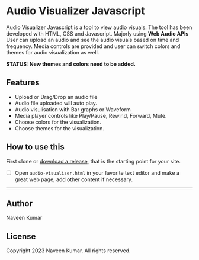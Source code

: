 # Audio Visualizer Javascript

Audio Visualizer Javascript is a tool to view audio visuals. 
The tool has been developed with HTML, CSS and Javascript. Majorly using **Web Audio APIs**
User can upload an audio and see the audio visuals based on time and frequency. Media controls are provided and user can switch colors and themes for audio visualization as well.


**STATUS: New themes and colors need to be added.**



## Features

 - Upload or Drag/Drop an audio file
 - Audio file uploaded will auto play.
 - Audio visulisation with Bar graphs or Waveform
 - Media player controls like Play/Pause, Rewind, Forward, Mute.
 - Choose colors for the visualization.
 - Choose themes for the visualization.

## How to use this

First clone or [download a release](https://github.com/naveenk550/audio-visualizer-javascript), that is the starting point for your site.

 - [ ] Open `audio-visualiser.html` in your favorite text editor and make a great web page, add other content if necessary.

---

## Author

Naveen Kumar

## License

Copyright 2023 Naveen Kumar. All rights reserved.
